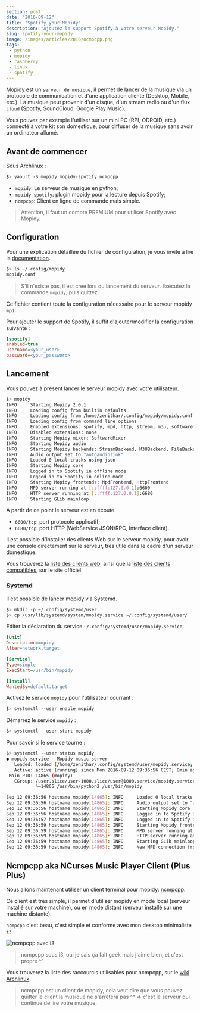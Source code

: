 ```yaml
---
section: post
date: "2016-09-12"
title: "Spotify your Mopidy"
description: "Ajoutez le support Spotify à votre serveur Mopidy."
slug: spotify-your-mopidy
image: /images/articles/2016/ncmpcpp.png
tags:
 - python
 - mopidy
 - raspberry
 - linux
 - spotify
---
```


[Mopidy](https://www.mopidy.com) est un `serveur de musique`, il permet de lancer
de la musique via un protocole de communication et d'une application cliente
(Desktop, Mobile, etc.). La musique peut provenir d'un disque, d'un stream radio
ou d'un flux `cloud` (Spotify, SoundCloud, Google Play Music).

Vous pouvez par exemple l'utiliser sur un mini PC (RPI, ODROID, etc.) connecté
à votre kit son domestique, pour diffuser de la musique sans avoir un ordinateur
allumé.

## Avant de commencer

Sous Archlinux :

```sh
$> yaourt -S mopidy mopidy-spotify ncmpcpp
```

  * `mopidy`: Le serveur de musique en python;
  * `mopidy-spotify`: plugin mopidy pour la lecture depuis Spotify;
  * `ncmpcpp`: Client en ligne de commande mais simple.

  > Attention, il faut un compte PREMIUM pour utiliser Spotify avec Mopidy.

## Configuration

Pour une explication détaillée du fichier de configuration, je vous invite à
lire la [documentation](https://docs.mopidy.com/en/latest/config/).

```sh
$> ls ~/.config/mopidy
mopidy.conf
```
  > S'il n'existe pas, il est créé lors du lancement du serveur. Exécutez la
  > commande `mopidy`, puis quittez.

Ce fichier contient toute la configuration nécessaire pour le serveur mopidy
`mpd`.


Pour ajouter le support de Spotify, il suffit d'ajouter/modifier la
configuration suivante :
```ini
[spotify]
enabled=true
username=<your_user>
password=<your_password>
```

## Lancement

Vous pouvez à présent lancer le serveur mopidy avec votre utilisateur.

```sh
$> mopidy
INFO     Starting Mopidy 2.0.1
INFO     Loading config from builtin defaults
INFO     Loading config from /home/zenithar/.config/mopidy/mopidy.conf
INFO     Loading config from command line options
INFO     Enabled extensions: spotify, mpd, http, stream, m3u, softwaremixer, file, local
INFO     Disabled extensions: none
INFO     Starting Mopidy mixer: SoftwareMixer
INFO     Starting Mopidy audio
INFO     Starting Mopidy backends: StreamBackend, M3UBackend, FileBackend, LocalBackend, SpotifyBackend
INFO     Audio output set to "autoaudiosink"
INFO     Loaded 0 local tracks using json
INFO     Starting Mopidy core
INFO     Logged in to Spotify in offline mode
INFO     Logged in to Spotify in online mode
INFO     Starting Mopidy frontends: MpdFrontend, HttpFrontend
INFO     MPD server running at [::ffff:127.0.0.1]:6600
INFO     HTTP server running at [::ffff:127.0.0.1]:6680
INFO     Starting GLib mainloop
```

A partir de ce point le serveur est en écoute.

  * `6600/tcp`: port protocole applicatif;
  * `6680/tcp`: port HTTP (WebService JSON/RPC, Interface client).

Il est possible d'installer des clients Web sur le serveur mopidy, pour avoir
une console directement sur le serveur, très utile dans le cadre d'un serveur
domestique.

Vous trouverez la [liste des clients web](https://docs.mopidy.com/en/latest/ext/web/),
ainsi que la [liste des clients compatibles](https://docs.mopidy.com/en/latest/clients/mpd/),
sur le site officiel.

### Systemd

Il est possible de lancer mopidy via Systemd.

```sh
$> mkdir -p ~/.config/systemd/user
$> cp /usr/lib/systemd/system/mopidy.service ~/.config/systemd/user/
```

Editer la déclaration du service `~/.config/systemd/user/mopidy.service`:
```ini
[Unit]
Description=mopidy
After=network.target

[Service]
Type=simple
ExecStart=/usr/bin/mopidy

[Install]
WantedBy=default.target
```

Activez le service `mopidy` pour l'utilisateur courrant :
```sh
$> systemctl --user enable mopidy
```

Démarrez le service `mopidy` :
```sh
$> systemctl --user start mopidy
```

Pour savoir si le service tourne :
```sh
$> systemctl --user status mopidy
● mopidy.service - Mopidy music server
   Loaded: loaded (/home/zenithar/.config/systemd/user/mopidy.service; disabled; vendor preset: enabled)
   Active: active (running) since Mon 2016-09-12 09:36:56 CEST; 8min ago
 Main PID: 14865 (mopidy)
   CGroup: /user.slice/user-1000.slice/user@1000.service/mopidy.service
           └─14865 /usr/bin/python2 /usr/bin/mopidy

Sep 12 09:36:56 hostname mopidy[14865]: INFO     Loaded 0 local tracks using json
Sep 12 09:36:56 hostname mopidy[14865]: INFO     Audio output set to "autoaudiosink"
Sep 12 09:36:56 hostname mopidy[14865]: INFO     Starting Mopidy core
Sep 12 09:36:56 hostname mopidy[14865]: INFO     Logged in to Spotify in offline mode
Sep 12 09:36:57 hostname mopidy[14865]: INFO     Logged in to Spotify in online mode
Sep 12 09:36:59 hostname mopidy[14865]: INFO     Starting Mopidy frontends: MpdFrontend, HttpFrontend
Sep 12 09:36:59 hostname mopidy[14865]: INFO     MPD server running at [::ffff:127.0.0.1]:6600
Sep 12 09:36:59 hostname mopidy[14865]: INFO     HTTP server running at [::ffff:127.0.0.1]:6680
Sep 12 09:36:59 hostname mopidy[14865]: INFO     Starting GLib mainloop
Sep 12 09:36:59 hostname mopidy[14865]: INFO     New MPD connection from [::ffff:127.0.0.1]:60548
```

## Ncmpcpp aka NCurses Music Player Client (Plus Plus)

Nous allons maintenant utiliser un client terminal pour mopidy: [ncmpcpp](http://rybczak.net/ncmpcpp/).

Ce client est très simple, il permet d'utiliser mopidy en mode local (serveur
installé sur votre machine), ou en mode distant (serveur installé sur une machine
distante).

`ncmpcpp` c'est beau, c'est simple et conforme avec mon desktop minimaliste `i3`.

![ncmpcpp avec i3](/images/articles/2016/ncmpcpp.png)

  > ncmpcpp sous i3, oui je sais ça fait geek mais j'aime bien, et c'est propre ^^

Vous trouverez la liste des raccourcis utilisables pour ncmpcpp, sur le
[wiki Archlinux](https://wiki.archlinux.org/index.php/ncmpcpp).

  > ncmpcpp est un client de mopidy, cela veut dire que vous pouvez quitter le
  client la musique ne s'arrètera pas ^^ => c'est le serveur qui continue de
  lire votre musique.
